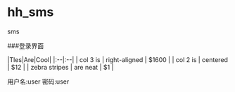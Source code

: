 # hh_sms
sms


###登录界面


|Tles|Are|Cool|
|:--|:--|
| col 3 is | right-aligned | $1600 |
| col 2 is | centered | $12 |
| zebra stripes | are neat | $1 |


用户名:user
密码:user



